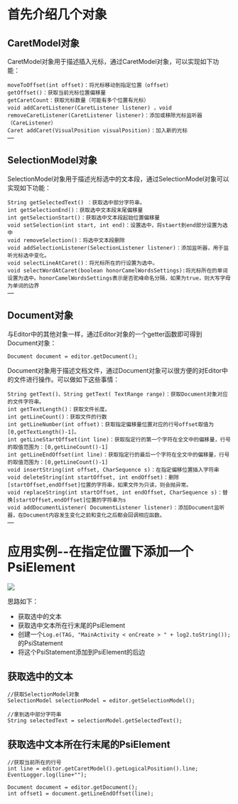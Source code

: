 
# 首先介绍几个对象

## CaretModel对象
CaretModel对象用于描述插入光标，通过CaretModel对象，可以实现如下功能：
```
moveToOffset(int offset)：将光标移动到指定位置（offset）
getOffset()：获取当前光标位置偏移量
getCaretCount：获取光标数量（可能有多个位置有光标）
void addCaretListener(CaretListener listener) ，void removeCaretListener(CaretListener listener)：添加或移除光标监听器（CareListener）
Caret addCaret(VisualPosition visualPosition)：加入新的光标
……
```

## SelectionModel对象
SelectionModel对象用于描述光标选中的文本段，通过SelectionModel对象可以实现如下功能：


```
String getSelectedText() ：获取选中部分字符串。
int getSelectionEnd()：获取选中文本段末尾偏移量
int getSelectionStart()：获取选中文本段起始位置偏移量
void setSelection(int start, int end)：设置选中，将staert到end部分设置为选中
void removeSelection()：将选中文本段删除
void addSelectionListener(SelectionListener listener)：添加监听器，用于监听光标选中变化。
void selectLineAtCaret()：将光标所在的行设置为选中。
void selectWordAtCaret(boolean honorCamelWordsSettings):将光标所在的单词设置为选中。honorCamelWordsSettings表示是否驼峰命名分隔，如果为true，则大写字母为单词的边界
……
```




## Document对象
与Editor中的其他对象一样，通过Editor对象的一个getter函数即可得到Document对象：

```
Document document = editor.getDocument();
```
Document对象用于描述文档文件，通过Document对象可以很方便的对Editor中的文件进行操作。可以做如下这些事情：
```
String getText()、String getText( TextRange range)：获取Document对象对应的文件字符串。
int getTextLength()：获取文件长度。
int getLineCount()：获取文件的行数
int getLineNumber(int offset)：获取指定偏移量位置对应的行号offset取值为[0,getTextLength()-1]。
int getLineStartOffset(int line)：获取指定行的第一个字符在全文中的偏移量，行号的取值范围为：[0,getLineCount()-1]
int getLineEndOffset(int line)：获取指定行的最后一个字符在全文中的偏移量，行号的取值范围为：[0,getLineCount()-1]
void insertString(int offset, CharSequence s)：在指定偏移位置插入字符串
void deleteString(int startOffset, int endOffset)：删除[startOffset,endOffset]位置的字符串，如果文件为只读，则会抛异常。
void replaceString(int startOffset, int endOffset, CharSequence s)：替换[startOffset,endOffset]位置的字符串为s
void addDocumentListener( DocumentListener listener)：添加Document监听器，在Document内容发生变化之前和变化之后都会回调相应函数。
……
```

# 应用实例--在指定位置下添加一个PsiElement

![](https://ws3.sinaimg.cn/large/006tNc79ly1fhzepew87bg30lf0a2181.gif)

思路如下：

- 获取选中的文本
- 获取选中文本所在行末尾的PsiElement
- 创建一个`Log.e(TAG, "MainActivity < onCreate > " + log2.toString());`的PsiStatement
- 将这个PsiStatement添加到PsiElement的后边

## 获取选中的文本

```
//获取SelectionModel对象
SelectionModel selectionModel = editor.getSelectionModel();

//拿到选中部分字符串
String selectedText = selectionModel.getSelectedText();
```
## 获取选中文本所在行末尾的PsiElement
```
//获取当前所在的行号
int line = editor.getCaretModel().getLogicalPosition().line;
EventLogger.log(line+"");

Document document = editor.getDocument();
int offset1 = document.getLineEndOffset(line);
```